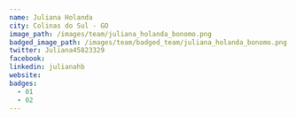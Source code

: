 ```yaml
---
name: Juliana Holanda
city: Colinas do Sul - GO
image_path: /images/team/juliana_holanda_bonomo.png
badged_image_path: /images/team/badged_team/juliana_holanda_bonomo.png
twitter: Juliana45823329
facebook:
linkedin: julianahb
website:
badges:
  - 01
  - 02
---
```

